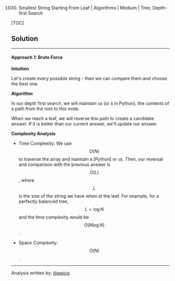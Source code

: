 1030. Smallest String Starting From Leaf | Algorithms | Medium | Tree, Depth-first Search

[TOC]

## Solution
---
#### Approach 1: Brute Force

**Intuition**

Let's create every possible string - then we can compare them and choose the best one.

**Algorithm**

In our depth first search, we will maintain `sb` (or `A` in Python), the contents of a path from the root to this node.

When we reach a leaf, we will reverse this path to create a candidate answer.  If it is better than our current answer, we'll update our answer.



**Complexity Analysis**

* Time Complexity:  We use $$O(N)$$ to traverse the array and maintain `A` [Python] or `sb`.  Then, our reversal and comparison with the previous answer is $$O(L)$$, where $$L$$ is the size of the string we have when at the leaf.  For example, for a perfectly balanced tree, $$L = \log N$$ and the time complexity would be $$O(N \log N)$$.

* Space Complexity:  $$O(N)$$.




---
Analysis written by: [@awice](https://leetcode.com/awice).
